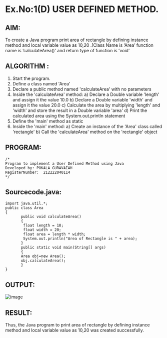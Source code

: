 # Ex.No:1(D) USER DEFINED METHOD.

## AIM:
To create a Java program print area of rectangle by defining instance method and local variable value as 10,20 .[Class Name is ‘Area’ function name is ‘calculateArea()’ and return type of function is ’void’

## ALGORITHM :
1.	Start the program.
2.	Define a class named 'Area'
3.	Declare a public method named 'calculateArea' with no parameters
4.	Inside the 'calculateArea' method:
a)	Declare a Double variable 'length' and assign it the value 10.0
b)	Declare a Double variable 'width' and assign it the value 20.0
c)	Calculate the area by multiplying 'length' and 'width' and store the result in a Double variable 'area'
d)	Print the calculated area using the System.out.println statement
5.	Define the 'main' method as static
6.	Inside the 'main' method:
a)	Create an instance of the 'Area' class called 'rectangle'
b)	Call the 'calculateArea' method on the 'rectangle' object




## PROGRAM:
 ```
/*
Program to implement a User Defined Method using Java
Developed by: POKALA GURAVAIAH
RegisterNumber:  212222040114
*/
```

## Sourcecode.java:
```
import java.util.*;
public class Area 
{
       public void calculateArea() 
       {
        float length = 10;
        float width = 20;
        float area = length * width;
        System.out.println("Area of Rectangle is " + area);
       }
       public static void main(String[] args) 
       {
       Area obj=new Area();
       obj.calculateArea();
       }
}
```

## OUTPUT:

![image](https://github.com/user-attachments/assets/942b4003-1154-4001-9fe0-51ce84b62b92)


## RESULT:
Thus, the Java program to print area of rectangle by defining instance method and local variable value as 10,20 was created successfully.

